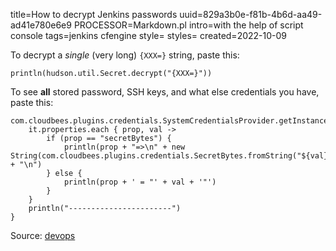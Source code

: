 title=How to decrypt Jenkins passwords
uuid=829a3b0e-f81b-4b6d-aa49-ad41e780e6e9
PROCESSOR=Markdown.pl
intro=with the help of script console
tags=jenkins cfengine
style=
styles=
created=2022-10-09

To decrypt a _single_ (very long) `{XXX=}` string, paste this:

	println(hudson.util.Secret.decrypt("{XXX=}"))

To see **all** stored password, SSH keys, and what else credentials you have, paste this:

	com.cloudbees.plugins.credentials.SystemCredentialsProvider.getInstance().getCredentials().forEach{
		it.properties.each { prop, val ->
			if (prop == "secretBytes") {
				println(prop + "=>\n" + new String(com.cloudbees.plugins.credentials.SecretBytes.fromString("${val}").getPlainData()) + "\n")
			} else {
				println(prop + ' = "' + val + '"')
			}
		}
		println("-----------------------")
	}

Source: [devops][s]

[s]: https://devops.stackexchange.com/questions/2191/how-to-decrypt-jenkins-passwords-from-credentials-xml

